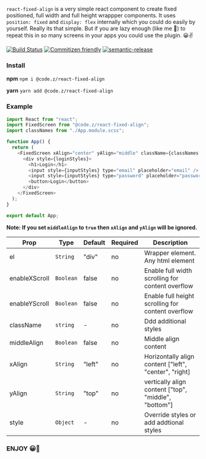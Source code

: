 `react-fixed-align` is a very simple react component to create fixed positioned, full width and full height wrappper components. It uses `position: fixed` and `display: flex` internally which you could do easily by yourself. Really its that simple. But if you are lazy enough (like me 🥱) to repeat this in so many screens in your apps you could use the plugin. 😀✌️

[![Build Status](https://travis-ci.org/codedotz/react-fixed-align.svg?branch=master)](https://travis-ci.org/codedotz/react-fixed-align)
[![Commitizen friendly](https://img.shields.io/badge/commitizen-friendly-brightgreen.svg)](http://commitizen.github.io/cz-cli/)
[![semantic-release](https://img.shields.io/badge/%20%20%F0%9F%93%A6%F0%9F%9A%80-semantic--release-e10079.svg)](https://github.com/semantic-release/semantic-release)

### Install

**npm**
`npm i @code.z/react-fixed-align`

**yarn**
`yarn add @code.z/react-fixed-align`

### Example

```js
import React from "react";
import FixedScreen from "@code.z/react-fixed-align";
import classNames from "./App.module.scss";

function App() {
  return (
    <FixedScreen xAlign="center" yAlign="middle" className={classNames.wrapper}>
      <div style={loginStyles}>
        <h1>Login</h1>
        <input style={inputStyles} type="email" placeholder="email" />
        <input style={inputStyles} type="password" placeholder="password" />
        <button>Login</button>
      </div>
    </FixedScreen>
  );
}

export default App;
```

**Note: If you set `middleAlign` to `true` then `xAlign` and `yAlign` will be ignored.**

| Prop          | Type      | Default | Required | Description                                           |
| ------------- | --------- | ------- | -------- | ----------------------------------------------------- |
| el            | `String`  | "div"   | no       | Wrapper element. Any html element                     |
| enableXScroll | `Boolean` | false   | no       | Enable full width scrolling for content overflow      |
| enableYScroll | `Boolean` | false   | no       | Enable full height scrolling for content overflow     |
| className     | `string`  | -       | no       | Ddd additional styles                                 |
| middleAlign   | `Boolean` | false   | no       | Middle align content                                  |
| xAlign        | `String`  | "left"  | no       | Horizontally align content ["left", "center", "right] |
| yAlign        | `String`  | "top"   | no       | vertically align content ["top", "middle", "bottom"]  |
| style         | `Object`  | -       | no       | Override styles or add addtional styles               |

### ENJOY 😀🤚
